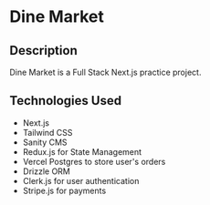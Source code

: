 # Dine Market

## Description

Dine Market is a Full Stack Next.js practice project.

## Technologies Used

- Next.js
- Tailwind CSS
- Sanity CMS
- Redux.js for State Management
- Vercel Postgres to store user's orders
- Drizzle ORM
- Clerk.js for user authentication
- Stripe.js for payments
